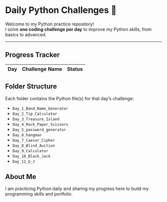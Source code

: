 # Daily Python Challenges 🐍

Welcome to my Python practice repository!  
I solve **one coding challenge per day** to improve my Python skills, from basics to advanced.

---

## Progress Tracker

| Day | Challenge Name | Status |
|-----|----------------|--------|


## Folder Structure
Each folder contains the Python file(s) for that day’s challenge:

- `Day_1_Band_Name_Generator`
- `Day_2_Tip_Calculator`
- `Day_3_Treasure_Island`
- `Day_4_Rock_Paper_Scissors`
- `Day_5_password_generator`
- `Day_6_hangman`
- `Day_7_Caesar_Cipher`
- `Day_8_Blind_Auction`
- `Day_9_Calculator`
- `Day_10_Black_Jack`
- `Day_11_b_J`

## About Me
I am practicing Python daily and sharing my progress here to build my programming skills and portfolio.
